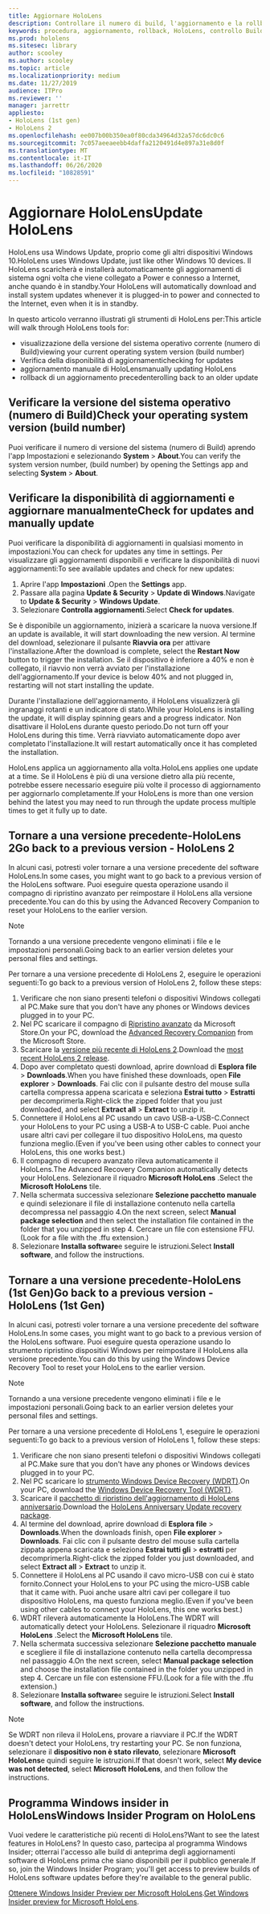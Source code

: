 ```yaml
---
title: Aggiornare HoloLens
description: Controllare il numero di build, l'aggiornamento e la rollback degli aggiornamenti di HoloLens.
keywords: procedura, aggiornamento, rollback, HoloLens, controllo Build, numero di Build
ms.prod: hololens
ms.sitesec: library
author: scooley
ms.author: scooley
ms.topic: article
ms.localizationpriority: medium
ms.date: 11/27/2019
audience: ITPro
ms.reviewer: ''
manager: jarrettr
appliesto:
- HoloLens (1st gen)
- HoloLens 2
ms.openlocfilehash: ee007b00b350ea0f80cda34964d32a57dc6dc0c6
ms.sourcegitcommit: 7c057aeeaeebb4daffa2120491d4e897a31e8d0f
ms.translationtype: MT
ms.contentlocale: it-IT
ms.lasthandoff: 06/26/2020
ms.locfileid: "10828591"
---
```

# <span data-ttu-id="e91b5-104">Aggiornare HoloLens</span><span class="sxs-lookup"><span data-stu-id="e91b5-104">Update HoloLens</span></span>

<span data-ttu-id="e91b5-105">HoloLens usa Windows Update, proprio come gli altri dispositivi Windows 10.</span><span class="sxs-lookup"><span data-stu-id="e91b5-105">HoloLens uses Windows Update, just like other Windows 10 devices.</span></span> <span data-ttu-id="e91b5-106">Il HoloLens scaricherà e installerà automaticamente gli aggiornamenti di sistema ogni volta che viene collegato a Power e connesso a Internet, anche quando è in standby.</span><span class="sxs-lookup"><span data-stu-id="e91b5-106">Your HoloLens will automatically download and install system updates whenever it is plugged-in to power and connected to the Internet, even when it is in standby.</span></span>

<span data-ttu-id="e91b5-107">In questo articolo verranno illustrati gli strumenti di HoloLens per:</span><span class="sxs-lookup"><span data-stu-id="e91b5-107">This article will walk through HoloLens tools for:</span></span>

- <span data-ttu-id="e91b5-108">visualizzazione della versione del sistema operativo corrente (numero di Build)</span><span class="sxs-lookup"><span data-stu-id="e91b5-108">viewing your current operating system version (build number)</span></span>
- <span data-ttu-id="e91b5-109">Verifica della disponibilità di aggiornamenti</span><span class="sxs-lookup"><span data-stu-id="e91b5-109">checking for updates</span></span>
- <span data-ttu-id="e91b5-110">aggiornamento manuale di HoloLens</span><span class="sxs-lookup"><span data-stu-id="e91b5-110">manually updating HoloLens</span></span>
- <span data-ttu-id="e91b5-111">rollback di un aggiornamento precedente</span><span class="sxs-lookup"><span data-stu-id="e91b5-111">rolling back to an older update</span></span>

## <span data-ttu-id="e91b5-112">Verificare la versione del sistema operativo (numero di Build)</span><span class="sxs-lookup"><span data-stu-id="e91b5-112">Check your operating system version (build number)</span></span>

<span data-ttu-id="e91b5-113">Puoi verificare il numero di versione del sistema (numero di Build) aprendo l'app Impostazioni e selezionando **System**  >  **About**.</span><span class="sxs-lookup"><span data-stu-id="e91b5-113">You can verify the system version number, (build number) by opening the Settings app and selecting **System** > **About**.</span></span>

## <span data-ttu-id="e91b5-114">Verificare la disponibilità di aggiornamenti e aggiornare manualmente</span><span class="sxs-lookup"><span data-stu-id="e91b5-114">Check for updates and manually update</span></span>

<span data-ttu-id="e91b5-115">Puoi verificare la disponibilità di aggiornamenti in qualsiasi momento in impostazioni.</span><span class="sxs-lookup"><span data-stu-id="e91b5-115">You can check for updates any time in settings.</span></span>  <span data-ttu-id="e91b5-116">Per visualizzare gli aggiornamenti disponibili e verificare la disponibilità di nuovi aggiornamenti:</span><span class="sxs-lookup"><span data-stu-id="e91b5-116">To see available updates and check for new updates:</span></span>

1. <span data-ttu-id="e91b5-117">Aprire l'app **Impostazioni** .</span><span class="sxs-lookup"><span data-stu-id="e91b5-117">Open the **Settings** app.</span></span>
1. <span data-ttu-id="e91b5-118">Passare alla pagina **Update & Security**  >  **Update di Windows**.</span><span class="sxs-lookup"><span data-stu-id="e91b5-118">Navigate to **Update & Security** > **Windows Update**.</span></span>
1. <span data-ttu-id="e91b5-119">Selezionare **Controlla aggiornamenti**.</span><span class="sxs-lookup"><span data-stu-id="e91b5-119">Select **Check for updates**.</span></span>

<span data-ttu-id="e91b5-120">Se è disponibile un aggiornamento, inizierà a scaricare la nuova versione.</span><span class="sxs-lookup"><span data-stu-id="e91b5-120">If an update is available, it will start downloading the new version.</span></span> <span data-ttu-id="e91b5-121">Al termine del download, selezionare il pulsante **Riavvia ora** per attivare l'installazione.</span><span class="sxs-lookup"><span data-stu-id="e91b5-121">After the download is complete, select the **Restart Now** button to trigger the installation.</span></span> <span data-ttu-id="e91b5-122">Se il dispositivo è inferiore a 40% e non è collegato, il riavvio non verrà avviato per l'installazione dell'aggiornamento.</span><span class="sxs-lookup"><span data-stu-id="e91b5-122">If your device is below 40% and not plugged in, restarting will not start installing the update.</span></span>

<span data-ttu-id="e91b5-123">Durante l'installazione dell'aggiornamento, il HoloLens visualizzerà gli ingranaggi rotanti e un indicatore di stato.</span><span class="sxs-lookup"><span data-stu-id="e91b5-123">While your HoloLens is installing the update, it will display spinning gears and a progress indicator.</span></span> <span data-ttu-id="e91b5-124">Non disattivare il HoloLens durante questo periodo.</span><span class="sxs-lookup"><span data-stu-id="e91b5-124">Do not turn off your HoloLens during this time.</span></span> <span data-ttu-id="e91b5-125">Verrà riavviato automaticamente dopo aver completato l'installazione.</span><span class="sxs-lookup"><span data-stu-id="e91b5-125">It will restart automatically once it has completed the installation.</span></span>

<span data-ttu-id="e91b5-126">HoloLens applica un aggiornamento alla volta.</span><span class="sxs-lookup"><span data-stu-id="e91b5-126">HoloLens applies one update at a time.</span></span>  <span data-ttu-id="e91b5-127">Se il HoloLens è più di una versione dietro alla più recente, potrebbe essere necessario eseguire più volte il processo di aggiornamento per aggiornarlo completamente.</span><span class="sxs-lookup"><span data-stu-id="e91b5-127">If your HoloLens is more than one version behind the latest you may need to run through the update process multiple times to get it fully up to date.</span></span>

## <span data-ttu-id="e91b5-128">Tornare a una versione precedente-HoloLens 2</span><span class="sxs-lookup"><span data-stu-id="e91b5-128">Go back to a previous version - HoloLens 2</span></span>

<span data-ttu-id="e91b5-129">In alcuni casi, potresti voler tornare a una versione precedente del software HoloLens.</span><span class="sxs-lookup"><span data-stu-id="e91b5-129">In some cases, you might want to go back to a previous version of the HoloLens software.</span></span> <span data-ttu-id="e91b5-130">Puoi eseguire questa operazione usando il compagno di ripristino avanzato per reimpostare il HoloLens alla versione precedente.</span><span class="sxs-lookup"><span data-stu-id="e91b5-130">You can do this by using the Advanced Recovery Companion to reset your HoloLens to the earlier version.</span></span>

> [!NOTE]
> <span data-ttu-id="e91b5-131">Tornando a una versione precedente vengono eliminati i file e le impostazioni personali.</span><span class="sxs-lookup"><span data-stu-id="e91b5-131">Going back to an earlier version deletes your personal files and settings.</span></span>

<span data-ttu-id="e91b5-132">Per tornare a una versione precedente di HoloLens 2, eseguire le operazioni seguenti:</span><span class="sxs-lookup"><span data-stu-id="e91b5-132">To go back to a previous version of HoloLens 2, follow these steps:</span></span>

1. <span data-ttu-id="e91b5-133">Verificare che non siano presenti telefoni o dispositivi Windows collegati al PC.</span><span class="sxs-lookup"><span data-stu-id="e91b5-133">Make sure that you don't have any phones or Windows devices plugged in to your PC.</span></span>
1. <span data-ttu-id="e91b5-134">Nel PC scaricare il compagno di [Ripristino avanzato](https://www.microsoft.com/p/advanced-recovery-companion/9p74z35sfrs8?activetab=pivot:overviewtab) da Microsoft Store.</span><span class="sxs-lookup"><span data-stu-id="e91b5-134">On your PC, download the [Advanced Recovery Companion](https://www.microsoft.com/p/advanced-recovery-companion/9p74z35sfrs8?activetab=pivot:overviewtab) from the Microsoft Store.</span></span>
1. <span data-ttu-id="e91b5-135">Scaricare la [versione più recente di HoloLens 2](https://aka.ms/hololens2download).</span><span class="sxs-lookup"><span data-stu-id="e91b5-135">Download the [most recent HoloLens 2 release](https://aka.ms/hololens2download).</span></span>
1. <span data-ttu-id="e91b5-136">Dopo aver completato questi download, aprire download di **Esplora file**  >  **Downloads**.</span><span class="sxs-lookup"><span data-stu-id="e91b5-136">When you have finished these downloads, open **File explorer** > **Downloads**.</span></span> <span data-ttu-id="e91b5-137">Fai clic con il pulsante destro del mouse sulla cartella compressa appena scaricata e seleziona **Estrai tutto** > **Estratti** per decomprimerla.</span><span class="sxs-lookup"><span data-stu-id="e91b5-137">Right-click the zipped folder that you just downloaded, and select **Extract all** > **Extract** to unzip it.</span></span>
1. <span data-ttu-id="e91b5-138">Connettere il HoloLens al PC usando un cavo USB-a-USB-C.</span><span class="sxs-lookup"><span data-stu-id="e91b5-138">Connect your HoloLens to your PC using a USB-A to USB-C cable.</span></span> <span data-ttu-id="e91b5-139">Puoi anche usare altri cavi per collegare il tuo dispositivo HoloLens, ma questo funziona meglio.</span><span class="sxs-lookup"><span data-stu-id="e91b5-139">(Even if you've been using other cables to connect your HoloLens, this one works best.)</span></span>
1. <span data-ttu-id="e91b5-140">Il compagno di recupero avanzato rileva automaticamente il HoloLens.</span><span class="sxs-lookup"><span data-stu-id="e91b5-140">The Advanced Recovery Companion automatically detects your HoloLens.</span></span> <span data-ttu-id="e91b5-141">Selezionare il riquadro **Microsoft HoloLens** .</span><span class="sxs-lookup"><span data-stu-id="e91b5-141">Select the **Microsoft HoloLens** tile.</span></span>
1. <span data-ttu-id="e91b5-142">Nella schermata successiva selezionare **Selezione pacchetto manuale** e quindi selezionare il file di installazione contenuto nella cartella decompressa nel passaggio 4.</span><span class="sxs-lookup"><span data-stu-id="e91b5-142">On the next screen, select **Manual package selection** and then select the installation file contained in the folder that you unzipped in step 4.</span></span> <span data-ttu-id="e91b5-143">Cercare un file con estensione FFU.</span><span class="sxs-lookup"><span data-stu-id="e91b5-143">(Look for a file with the .ffu extension.)</span></span>
1. <span data-ttu-id="e91b5-144">Selezionare **Installa software**e seguire le istruzioni.</span><span class="sxs-lookup"><span data-stu-id="e91b5-144">Select **Install software**, and follow the instructions.</span></span>

## <span data-ttu-id="e91b5-145">Tornare a una versione precedente-HoloLens (1st Gen)</span><span class="sxs-lookup"><span data-stu-id="e91b5-145">Go back to a previous version - HoloLens (1st Gen)</span></span>

<span data-ttu-id="e91b5-146">In alcuni casi, potresti voler tornare a una versione precedente del software HoloLens.</span><span class="sxs-lookup"><span data-stu-id="e91b5-146">In some cases, you might want to go back to a previous version of the HoloLens software.</span></span> <span data-ttu-id="e91b5-147">Puoi eseguire questa operazione usando lo strumento ripristino dispositivi Windows per reimpostare il HoloLens alla versione precedente.</span><span class="sxs-lookup"><span data-stu-id="e91b5-147">You can do this by using the Windows Device Recovery Tool to reset your HoloLens to the earlier version.</span></span>

> [!NOTE]
> <span data-ttu-id="e91b5-148">Tornando a una versione precedente vengono eliminati i file e le impostazioni personali.</span><span class="sxs-lookup"><span data-stu-id="e91b5-148">Going back to an earlier version deletes your personal files and settings.</span></span>

<span data-ttu-id="e91b5-149">Per tornare a una versione precedente di HoloLens 1, eseguire le operazioni seguenti:</span><span class="sxs-lookup"><span data-stu-id="e91b5-149">To go back to a previous version of HoloLens 1, follow these steps:</span></span>

1. <span data-ttu-id="e91b5-150">Verificare che non siano presenti telefoni o dispositivi Windows collegati al PC.</span><span class="sxs-lookup"><span data-stu-id="e91b5-150">Make sure that you don't have any phones or Windows devices plugged in to your PC.</span></span>
1. <span data-ttu-id="e91b5-151">Nel PC scaricare lo [strumento Windows Device Recovery (WDRT)](https://support.microsoft.com/help/12379).</span><span class="sxs-lookup"><span data-stu-id="e91b5-151">On your PC, download the [Windows Device Recovery Tool (WDRT)](https://support.microsoft.com/help/12379).</span></span>
1. <span data-ttu-id="e91b5-152">Scaricare il [pacchetto di ripristino dell'aggiornamento di HoloLens anniversario](https://aka.ms/hololensrecovery).</span><span class="sxs-lookup"><span data-stu-id="e91b5-152">Download the [HoloLens Anniversary Update recovery package](https://aka.ms/hololensrecovery).</span></span>
1. <span data-ttu-id="e91b5-153">Al termine del download, aprire download di **Esplora file**  >  **Downloads**.</span><span class="sxs-lookup"><span data-stu-id="e91b5-153">When the downloads finish, open **File explorer** > **Downloads**.</span></span> <span data-ttu-id="e91b5-154">Fai clic con il pulsante destro del mouse sulla cartella zippata appena scaricata e seleziona **Estrai tutti gli**  >  **estratti** per decomprimerla.</span><span class="sxs-lookup"><span data-stu-id="e91b5-154">Right-click the zipped folder you just downloaded, and select **Extract all** > **Extract** to unzip it.</span></span>
1. <span data-ttu-id="e91b5-155">Connettere il HoloLens al PC usando il cavo micro-USB con cui è stato fornito.</span><span class="sxs-lookup"><span data-stu-id="e91b5-155">Connect your HoloLens to your PC using the micro-USB cable that it came with.</span></span> <span data-ttu-id="e91b5-156">Puoi anche usare altri cavi per collegare il tuo dispositivo HoloLens, ma questo funziona meglio.</span><span class="sxs-lookup"><span data-stu-id="e91b5-156">(Even if you've been using other cables to connect your HoloLens, this one works best.)</span></span>
1. <span data-ttu-id="e91b5-157">WDRT rileverà automaticamente la HoloLens.</span><span class="sxs-lookup"><span data-stu-id="e91b5-157">The WDRT will automatically detect your HoloLens.</span></span> <span data-ttu-id="e91b5-158">Selezionare il riquadro **Microsoft HoloLens** .</span><span class="sxs-lookup"><span data-stu-id="e91b5-158">Select the **Microsoft HoloLens** tile.</span></span>
1. <span data-ttu-id="e91b5-159">Nella schermata successiva selezionare **Selezione pacchetto manuale** e scegliere il file di installazione contenuto nella cartella decompressa nel passaggio 4.</span><span class="sxs-lookup"><span data-stu-id="e91b5-159">On the next screen, select **Manual package selection** and choose the installation file contained in the folder you unzipped in step 4.</span></span> <span data-ttu-id="e91b5-160">Cercare un file con estensione FFU.</span><span class="sxs-lookup"><span data-stu-id="e91b5-160">(Look for a file with the .ffu extension.)</span></span>
1. <span data-ttu-id="e91b5-161">Selezionare **Installa software**e seguire le istruzioni.</span><span class="sxs-lookup"><span data-stu-id="e91b5-161">Select **Install software**, and follow the instructions.</span></span>

> [!NOTE]
> <span data-ttu-id="e91b5-162">Se WDRT non rileva il HoloLens, provare a riavviare il PC.</span><span class="sxs-lookup"><span data-stu-id="e91b5-162">If the WDRT doesn't detect your HoloLens, try restarting your PC.</span></span> <span data-ttu-id="e91b5-163">Se non funziona, selezionare il **dispositivo non è stato rilevato**, selezionare **Microsoft HoloLens**e quindi seguire le istruzioni.</span><span class="sxs-lookup"><span data-stu-id="e91b5-163">If that doesn't work, select **My device was not detected**, select **Microsoft HoloLens**, and then follow the instructions.</span></span>

## <span data-ttu-id="e91b5-164">Programma Windows insider in HoloLens</span><span class="sxs-lookup"><span data-stu-id="e91b5-164">Windows Insider Program on HoloLens</span></span>

<span data-ttu-id="e91b5-165">Vuoi vedere le caratteristiche più recenti di HoloLens?</span><span class="sxs-lookup"><span data-stu-id="e91b5-165">Want to see the latest features in HoloLens?</span></span>  <span data-ttu-id="e91b5-166">In questo caso, partecipa al programma Windows Insider; otterrai l'accesso alle build di anteprima degli aggiornamenti software di HoloLens prima che siano disponibili per il pubblico generale.</span><span class="sxs-lookup"><span data-stu-id="e91b5-166">If so, join the Windows Insider Program; you'll get access to preview builds of HoloLens software updates before they're available to the general public.</span></span>

<span data-ttu-id="e91b5-167">[Ottenere Windows Insider Preview per Microsoft HoloLens](hololens-insider.md).</span><span class="sxs-lookup"><span data-stu-id="e91b5-167">[Get Windows Insider preview for Microsoft HoloLens](hololens-insider.md).</span></span>
